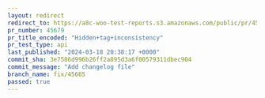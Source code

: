 ```yaml
---
layout: redirect
redirect_to: https://a8c-woo-test-reports.s3.amazonaws.com/public/pr/45679/api/index.html
pr_number: 45679
pr_title_encoded: "Hidden+tag+inconsistency"
pr_test_type: api
last_published: "2024-03-18 20:38:17 +0000"
commit_sha: 3e7586d996b26ff2a895d3a6f00579311dbec904
commit_message: "Add changelog file"
branch_name: fix/45665
passed: true
---
```

